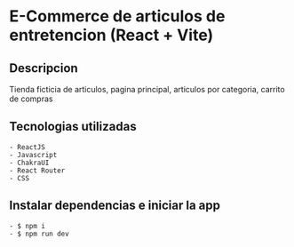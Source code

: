 # E-Commerce de articulos de entretencion (React + Vite)

## Descripcion
Tienda ficticia de articulos, pagina principal, articulos por categoria, carrito de compras

## Tecnologias utilizadas
    - ReactJS
    - Javascript
    - ChakraUI
    - React Router
    - CSS

## Instalar dependencias e iniciar la app 
    - $ npm i
    - $ npm run dev


